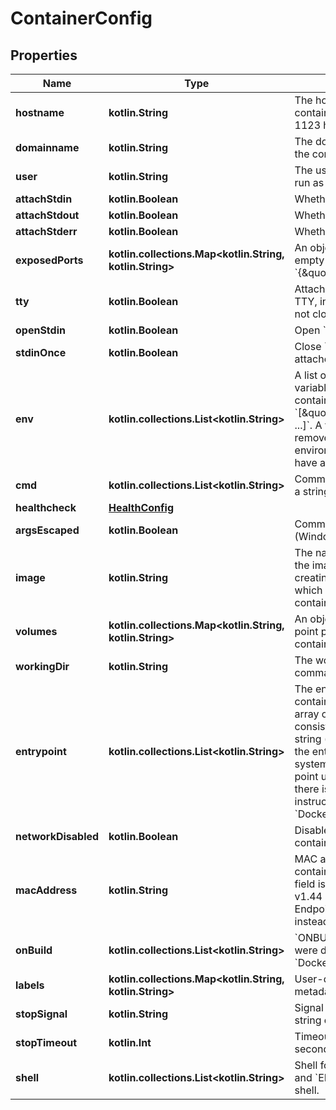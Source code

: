 # ContainerConfig

## Properties

| Name                | Type                                                           | Description                                                                                                                                                                                                                                                                                                                       | Notes      |
|---------------------|----------------------------------------------------------------|-----------------------------------------------------------------------------------------------------------------------------------------------------------------------------------------------------------------------------------------------------------------------------------------------------------------------------------|------------|
| **hostname**        | **kotlin.String**                                              | The hostname to use for the container, as a valid RFC 1123 hostname.                                                                                                                                                                                                                                                              | [optional] |
| **domainname**      | **kotlin.String**                                              | The domain name to use for the container.                                                                                                                                                                                                                                                                                         | [optional] |
| **user**            | **kotlin.String**                                              | The user that commands are run as inside the container.                                                                                                                                                                                                                                                                           | [optional] |
| **attachStdin**     | **kotlin.Boolean**                                             | Whether to attach to &#x60;stdin&#x60;.                                                                                                                                                                                                                                                                                           | [optional] |
| **attachStdout**    | **kotlin.Boolean**                                             | Whether to attach to &#x60;stdout&#x60;.                                                                                                                                                                                                                                                                                          | [optional] |
| **attachStderr**    | **kotlin.Boolean**                                             | Whether to attach to &#x60;stderr&#x60;.                                                                                                                                                                                                                                                                                          | [optional] |
| **exposedPorts**    | **kotlin.collections.Map&lt;kotlin.String, kotlin.String&gt;** | An object mapping ports to an empty object in the form:  &#x60;{\&quot;&lt;port&gt;/&lt;tcp                                                                                                                                                                                                                                       | udp        |sctp&gt;\&quot;: {}}&#x60;  |  [optional] |
| **tty**             | **kotlin.Boolean**                                             | Attach standard streams to a TTY, including &#x60;stdin&#x60; if it is not closed.                                                                                                                                                                                                                                                | [optional] |
| **openStdin**       | **kotlin.Boolean**                                             | Open &#x60;stdin&#x60;                                                                                                                                                                                                                                                                                                            | [optional] |
| **stdinOnce**       | **kotlin.Boolean**                                             | Close &#x60;stdin&#x60; after one attached client disconnects                                                                                                                                                                                                                                                                     | [optional] |
| **env**             | **kotlin.collections.List&lt;kotlin.String&gt;**               | A list of environment variables to set inside the container in the form &#x60;[\&quot;VAR&#x3D;value\&quot;, ...]&#x60;. A variable without &#x60;&#x3D;&#x60; is removed from the environment, rather than to have an empty value.                                                                                               | [optional] |
| **cmd**             | **kotlin.collections.List&lt;kotlin.String&gt;**               | Command to run specified as a string or an array of strings.                                                                                                                                                                                                                                                                      | [optional] |
| **healthcheck**     | [**HealthConfig**](HealthConfig.md)                            |                                                                                                                                                                                                                                                                                                                                   | [optional] |
| **argsEscaped**     | **kotlin.Boolean**                                             | Command is already escaped (Windows only)                                                                                                                                                                                                                                                                                         | [optional] |
| **image**           | **kotlin.String**                                              | The name (or reference) of the image to use when creating the container, or which was used when the container was created.                                                                                                                                                                                                        | [optional] |
| **volumes**         | **kotlin.collections.Map&lt;kotlin.String, kotlin.String&gt;** | An object mapping mount point paths inside the container to empty objects.                                                                                                                                                                                                                                                        | [optional] |
| **workingDir**      | **kotlin.String**                                              | The working directory for commands to run in.                                                                                                                                                                                                                                                                                     | [optional] |
| **entrypoint**      | **kotlin.collections.List&lt;kotlin.String&gt;**               | The entry point for the container as a string or an array of strings.  If the array consists of exactly one empty string (&#x60;[\&quot;\&quot;]&#x60;) then the entry point is reset to system default (i.e., the entry point used by docker when there is no &#x60;ENTRYPOINT&#x60; instruction in the &#x60;Dockerfile&#x60;). | [optional] |
| **networkDisabled** | **kotlin.Boolean**                                             | Disable networking for the container.                                                                                                                                                                                                                                                                                             | [optional] |
| **macAddress**      | **kotlin.String**                                              | MAC address of the container.  Deprecated: this field is deprecated in API v1.44 and up. Use EndpointSettings.MacAddress instead.                                                                                                                                                                                                 | [optional] |
| **onBuild**         | **kotlin.collections.List&lt;kotlin.String&gt;**               | &#x60;ONBUILD&#x60; metadata that were defined in the image&#39;s &#x60;Dockerfile&#x60;.                                                                                                                                                                                                                                         | [optional] |
| **labels**          | **kotlin.collections.Map&lt;kotlin.String, kotlin.String&gt;** | User-defined key/value metadata.                                                                                                                                                                                                                                                                                                  | [optional] |
| **stopSignal**      | **kotlin.String**                                              | Signal to stop a container as a string or unsigned integer.                                                                                                                                                                                                                                                                       | [optional] |
| **stopTimeout**     | **kotlin.Int**                                                 | Timeout to stop a container in seconds.                                                                                                                                                                                                                                                                                           | [optional] |
| **shell**           | **kotlin.collections.List&lt;kotlin.String&gt;**               | Shell for when &#x60;RUN&#x60;, &#x60;CMD&#x60;, and &#x60;ENTRYPOINT&#x60; uses a shell.                                                                                                                                                                                                                                         | [optional] |



